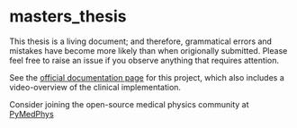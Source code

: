 # masters_thesis

This thesis is a living document; and therefore, grammatical errors and mistakes have become more likely than when origionally submitted. Please feel free to raise an issue if you observe anything that requires attention.

See the [official documentation page](https://docs.pymedphys.com/background/autocontouring.html) for this project, which also includes a video-overview of the clinical implementation.

Consider joining the open-source medical physics community at [PyMedPhys](https://github.com/pymedphys/pymedphys)


